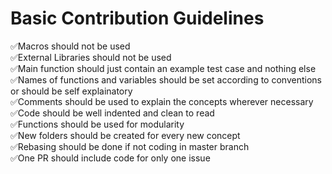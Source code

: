 <h1>Basic Contribution Guidelines</h1>

✅Macros should not be used<br>
✅External Libraries should not be used<br>
✅Main function should just contain an example test case and nothing else<br>
✅Names of functions and variables should be set according to conventions or should be self explainatory<br>
✅Comments should be used to explain the concepts wherever necessary<br>
✅Code should be well indented and clean to read<br>
✅Functions should be used for modularity<br>
✅New folders should be created for every new concept<br>
✅Rebasing should be done if not coding in master branch<br>
✅One PR should include code for only one issue<br>


